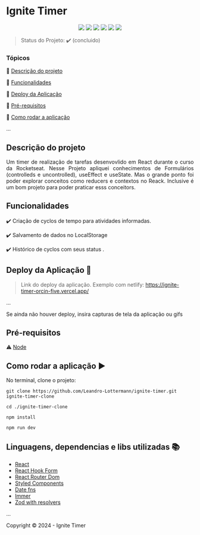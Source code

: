 <h1>Ignite Timer</h1> 

<p align="center">
  <img src="https://img.shields.io/static/v1?label=react&message=v18.2.0k&color=blue&style=for-the-badge&logo=REACT"/>
  <img src="https://img.shields.io/static/v1?label=VERCEL&message=deploy&color=blue&style=for-the-badge&logo=vercel"/>
  <img src="https://img.shields.io/static/v1?label=styled-components&message=v6.1.11&color=green&style=for-the-badge&logo=styledcomponents"/>
  <img src="https://img.shields.io/static/v1?label=Typescript&message=</>&color=blue&style=for-the-badge&logo=typescript"/>
  <img src="https://img.shields.io/static/v1?label=STATUS&message=CONCLUÍDO&color=RED&style=for-the-badge"/>
  <img src="https://img.shields.io/github/commit-activity/t/Leandro-Lottermann/ignite-timer?style=for-the-badge"/>
</p>

> Status do Projeto: :heavy_check_mark: (concluido)

### Tópicos 

:small_blue_diamond: [Descrição do projeto](#descrição-do-projeto)

:small_blue_diamond: [Funcionalidades](#funcionalidades)

:small_blue_diamond: [Deploy da Aplicação](#deploy-da-aplicação-dash)

:small_blue_diamond: [Pré-requisitos](#pré-requisitos)

:small_blue_diamond: [Como rodar a aplicação](#como-rodar-a-aplicação-arrow_forward)

... 

<!-- Insira os tópicos do README em links para facilitar a navegação do leitor -->

## Descrição do projeto 

<p align="justify">
  Um timer de realização de tarefas desenvovlido em React durante o curso da Rocketseat. Nesse Projeto apliquei conhecimentos de Formulários (controlleds e uncontrolled), useEffect e useState. Mas o grande ponto foi poder explorar conceitos como reducers e contextos no Reack. Inclusive é um bom projeto para poder praticar esss conceitors. 
</p>

## Funcionalidades

:heavy_check_mark: Criação de cyclos de tempo para atividades informadas.

:heavy_check_mark: Salvamento de dados no LocalStorage

:heavy_check_mark: Histórico de cyclos com seus status .


## Deploy da Aplicação :dash:

> Link do deploy da aplicação. Exemplo com netlify: https://ignite-timer-orcin-five.vercel.app/

... 

Se ainda não houver deploy, insira capturas de tela da aplicação ou gifs

## Pré-requisitos

:warning: [Node](https://nodejs.org/en/download/)


<!-- Liste todas as dependencias e libs que o usuário deve ter instalado na máquina antes de rodar a aplicação  -->

## Como rodar a aplicação :arrow_forward:

No terminal, clone o projeto: 

```
git clone https://github.com/Leandro-Lottermann/ignite-timer.git ignite-timer-clone
```

```
cd ./ignite-timer-clone
```
```
npm install
```

```
npm run dev
```



<!-- ## Como rodar os testes

Coloque um passo a passo para executar os testes

```
$ npm test, rspec, etc 
``` -->

<!-- ## Casos de Uso

Explique com mais detalhes como a sua aplicação poderia ser utilizada. O uso de **gifs** aqui seria bem interessante. 

Exemplo: Caso a sua aplicação tenha alguma funcionalidade de login apresente neste tópico os dados necessários para acessá-la.

## JSON :floppy_disk:

### Usuários: 

|name|email|password|token|avatar|
| -------- |-------- |-------- |-------- |-------- |
|Lais Lima|laislima98@hotmail.com|lais123|true|https://encrypted-tbn0.gstatic.com/images?q=tbn%3AANd9GcS9-U_HbQAipum9lWln3APcBIwng7T46hdBA42EJv8Hf6Z4fDT3&usqp=CAU|

... 

Se quiser, coloque uma amostra do banco de dados 

## Iniciando/Configurando banco de dados

Se for necessário configurar algo antes de iniciar o banco de dados insira os comandos a serem executados  -->

## Linguagens, dependencias e libs utilizadas :books:

- [React](https://pt-br.reactjs.org/docs/create-a-new-react-app.html)
- [React Hook Form](https://www.npmjs.com/package/immer)
- [React Router Dom](https://www.npmjs.com/package/immer)
- [Styled Components](https://www.npmjs.com/package/immer)
- [Date fns](https://www.npmjs.com/package/date-fns)
- [Immer](https://www.npmjs.com/package/immer)
- [Zod with resolvers](https://www.npmjs.com/package/immer)

<!-- "@hookform/resolvers": "^3.4.0",
    "date-fns": "^3.6.0",
    "immer": "^10.1.1",
    "phosphor-react": "^1.4.1",
    "react": "^18.2.0",
    "react-dom": "^18.2.0",
    "react-hook-form": "^7.51.4",
    "react-router-dom": "^6.23.1",
    "styled-components": "^6.1.11",
    "zod": "^3.23.8" -->

...

<!-- Liste as tecnologias utilizadas no projeto que **não** forem reconhecidas pelo Github  -->

<!-- ## Resolvendo Problemas :exclamation:

Em [issues]() foram abertos alguns problemas gerados durante o desenvolvimento desse projeto e como foram resolvidos.  -->

<!-- ## Tarefas em aberto

Se for o caso, liste tarefas/funcionalidades que ainda precisam ser implementadas na sua aplicação

:memo: Tarefa 1 

:memo: Tarefa 2 

:memo: Tarefa 3 

## Desenvolvedores/Contribuintes :octocat:

Liste o time responsável pelo desenvolvimento do projeto

| [<img src="https://avatars2.githubusercontent.com/u/46378210?s=400&u=071f7791bb03f8e102d835bdb9c2f0d3d24e8a34&v=4" width=115><br><sub>Diana Regina</sub>](https://github.com/Diana-ops) |  [<img src="https://avatars2.githubusercontent.com/u/46378210?s=400&u=071f7791bb03f8e102d835bdb9c2f0d3d24e8a34&v=4" width=115><br><sub>Diana Regina</sub>](https://github.com/Diana-ops) |  [<img src="https://avatars2.githubusercontent.com/u/46378210?s=400&u=071f7791bb03f8e102d835bdb9c2f0d3d24e8a34&v=4" width=115><br><sub>Diana Regina</sub>](https://github.com/Diana-ops) |
| :---: | :---: | :---:  -->

<!-- ## Licença 

The [MIT License]() (MIT) -->

Copyright :copyright: 2024 - Ignite Timer
